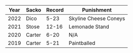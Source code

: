 Year|Sacko|Record|Punishment
----|-----|------|----------
2022|Dico  |5-23 |Skyline Cheese Coneys
2021|Stose |12-16|Lemonade Stand
2020|Carter|6-20 |N/A
2019|Carter|5-21 |Paintballed
